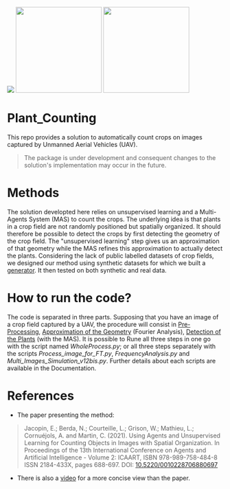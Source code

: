 
<img src="https://github.com/LittleCoinCoin/Plant_Counting/blob/Pre-Release/Documentation/Images/Logos/logoAPT.jpg"/> <img src="https://github.com/LittleCoinCoin/Plant_Counting/blob/Pre-Release/Documentation/Images/Logos/ekinocs-logo.png" width="200"/> <img src="https://github.com/LittleCoinCoin/Plant_Counting/blob/Pre-Release/Documentation/Images/Logos/LOGO_TerresInnovia.jpg" width="200"/>


# Plant_Counting
 This repo provides a solution to automatically count crops on images captured by Unmanned Aerial Vehicles (UAV). 
 
 > The package is under development and consequent changes to the solution's implementation may occur in the future.
 
# Methods
 The solution developted here relies on unsupervised learning and a Multi-Agents System (MAS) to count the crops.
 The underlying idea is that plants in a crop field are not randomly positioned but spatially organized.
 It should therefore be possible to detect the crops by first detecting the geometry of the crop field.
 The "unsupervised learning" step gives us an approximation of that geometry while the MAS refines this approximation to actually detect the plants.
 Considering the lack of public labelled datasets of crop fields, we designed our method using synthetic datasets for which we built a [generator](https://github.com/LittleCoinCoin/HDRP_PGoCF). It then tested on both synthetic and real data.
 
# How to run the code?
The code is separated in three parts. Supposing that you have an image of a crop field captured by a UAV, 
the procedure will consist in [Pre-Processing](https://github.com/LittleCoinCoin/Plant_Counting/blob/Pre-Release/Documentation/Pre-Treatments/Process_image_for_FT.md), [Approximation of the Geometry](https://github.com/LittleCoinCoin/Plant_Counting/blob/Pre-Release/Documentation/Fourier/FrequencyAnalysis.md) (Fourier Analysis), [Detection of the
Plants](https://github.com/LittleCoinCoin/Plant_Counting/blob/Pre-Release/Documentation/MAS/Multi_Images_Simulation_v12bis.md) (with the MAS). It is possible to Rune all three steps in one go with the script named *WholeProcess.py*; or 
all three steps separately with the scripts *Process_image_for_FT.py*, *FrequencyAnalysis.py* and *Multi_Images_Simulation_v12bis.py*.
Further details about each scripts are available in the Documentation.

# References
 * The paper presenting the method:
 >Jacopin, E.; Berda, N.; Courteille, L.; Grison, W.; Mathieu, L.; Cornuéjols, A. and Martin, C. (2021). Using Agents and Unsupervised Learning for Counting Objects in Images with Spatial Organization. In Proceedings of the 13th International Conference on Agents and Artificial Intelligence - Volume 2: ICAART, ISBN 978-989-758-484-8 ISSN 2184-433X, pages 688-697. DOI: [10.5220/0010228706880697](https://www.scitepress.org/PublicationsDetail.aspx?ID=oMt1HgWONLQ=&t=1)
 * There is also a [video](https://youtu.be/85YllTyfxaQ) for a more concise view than the paper.
 
